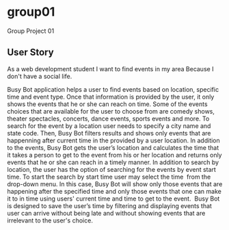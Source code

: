 # group01
Group Project 01

 ## User Story
 As a web development student
 I want to find events in my area
 Because I don't have a social life.

Busy Bot application helps a user to find events based on location, specific time and event type. Once that information is provided by the user, it only shows the events that he or she can reach on time. Some of the events choices that are available for the user to choose from are comedy shows, theater spectacles, concerts, dance events, sports events and more. To search for the event by a location user needs to specify a city name and state code. Then, Busy Bot filters results and shows only events that are happenning after current time in the provided by a user location. In addition to the events, Busy Bot gets the user’s location and calculates the time that it takes a person to get to the event from his or her location and returns only events that he or she can reach in a timely manner. In addition to search by location, the user has the option of searching for the events by event start time. To start the search by start time user may select the time  from the drop-down menu. In this case, Busy Bot will show only those events that are happening after the specified time and only those events that one can make it to in time using users' current time and time to get to the event.  Busy Bot is designed to save the user’s time by filtering and displaying events that user can arrive without being late and without showing events that are irrelevant to the user's choice.     
    
